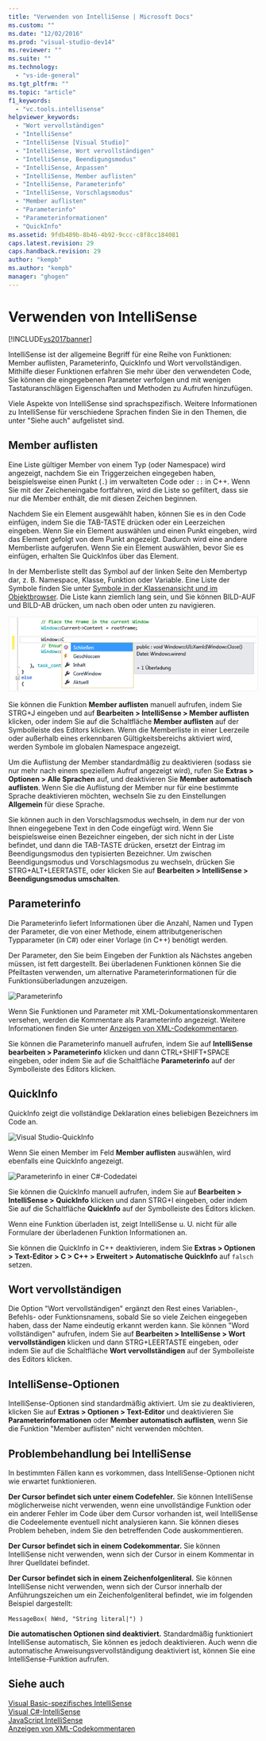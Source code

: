 ```yaml
---
title: "Verwenden von IntelliSense | Microsoft Docs"
ms.custom: ""
ms.date: "12/02/2016"
ms.prod: "visual-studio-dev14"
ms.reviewer: ""
ms.suite: ""
ms.technology: 
  - "vs-ide-general"
ms.tgt_pltfrm: ""
ms.topic: "article"
f1_keywords: 
  - "vc.tools.intellisense"
helpviewer_keywords: 
  - "Wort vervollständigen"
  - "IntelliSense"
  - "IntelliSense [Visual Studio]"
  - "IntelliSense, Wort vervollständigen"
  - "IntelliSense, Beendigungsmodus"
  - "IntelliSense, Anpassen"
  - "IntelliSense, Member auflisten"
  - "IntelliSense, Parameterinfo"
  - "IntelliSense, Vorschlagsmodus"
  - "Member auflisten"
  - "Parameterinfo"
  - "Parameterinformationen"
  - "QuickInfo"
ms.assetid: 9fdb489b-8b46-4b92-9ccc-c8f8cc184081
caps.latest.revision: 29
caps.handback.revision: 29
author: "kempb"
ms.author: "kempb"
manager: "ghogen"
---
```

# Verwenden von IntelliSense
[!INCLUDE[vs2017banner](../code-quality/includes/vs2017banner.md)]

IntelliSense ist der allgemeine Begriff für eine Reihe von Funktionen: Member auflisten, Parameterinfo, QuickInfo und Wort vervollständigen.  Mithilfe dieser Funktionen erfahren Sie mehr über den verwendeten Code, Sie können die eingegebenen Parameter verfolgen und mit wenigen Tastaturanschlägen Eigenschaften und Methoden zu Aufrufen hinzufügen.  
  
 Viele Aspekte von IntelliSense sind sprachspezifisch.  Weitere Informationen zu IntelliSense für verschiedene Sprachen finden Sie in den Themen, die unter "Siehe auch" aufgelistet sind.  
  
## Member auflisten  
 Eine Liste gültiger Member von einem Typ \(oder Namespace\) wird angezeigt, nachdem Sie ein Triggerzeichen eingegeben haben, beispielsweise einen Punkt \(`.`\) im verwalteten Code oder `::` in C\+\+.  Wenn Sie mit der Zeicheneingabe fortfahren, wird die Liste so gefiltert, dass sie nur die Member enthält, die mit diesen Zeichen beginnen.  
  
 Nachdem Sie ein Element ausgewählt haben, können Sie es in den Code einfügen, indem Sie die TAB\-TASTE drücken oder ein Leerzeichen eingeben.  Wenn Sie ein Element auswählen und einen Punkt eingeben, wird das Element gefolgt von dem Punkt angezeigt. Dadurch wird eine andere Memberliste aufgerufen.  Wenn Sie ein Element auswählen, bevor Sie es einfügen, erhalten Sie QuickInfos über das Element.  
  
 In der Memberliste stellt das Symbol auf der linken Seite den Membertyp dar, z. B. Namespace, Klasse, Funktion oder Variable.  Eine Liste der Symbole finden Sie unter [Symbole in der Klassenansicht und im Objektbrowser](../ide/class-view-and-object-browser-icons.md).  Die Liste kann ziemlich lang sein, und Sie können BILD\-AUF und BILD\-AB drücken, um nach oben oder unten zu navigieren.  
  
 ![Visual Studio, Member&#45;Liste](../ide/media/vs2015_intellisense.png "vs2015\_Intellisense")  
  
 Sie können die Funktion **Member auflisten** manuell aufrufen, indem Sie STRG\+J eingeben und auf **Bearbeiten \> IntelliSense \> Member auflisten** klicken, oder indem Sie auf die Schaltfläche **Member auflisten** auf der Symbolleiste des Editors klicken.  Wenn die Memberliste in einer Leerzeile oder außerhalb eines erkennbaren Gültigkeitsbereichs aktiviert wird, werden Symbole im globalen Namespace angezeigt.  
  
 Um die Auflistung der Member standardmäßig zu deaktivieren \(sodass sie nur mehr nach einem speziellem Aufruf angezeigt wird\), rufen Sie **Extras \> Optionen \> Alle Sprachen** auf, und deaktivieren Sie **Member automatisch auflisten**.  Wenn Sie die Auflistung der Member nur für eine bestimmte Sprache deaktivieren möchten, wechseln Sie zu den Einstellungen **Allgemein** für diese Sprache.  
  
 Sie können auch in den Vorschlagsmodus wechseln, in dem nur der von Ihnen eingegebene Text in den Code eingefügt wird.  Wenn Sie beispielsweise einen Bezeichner eingeben, der sich nicht in der Liste befindet, und dann die TAB\-TASTE drücken, ersetzt der Eintrag im Beendigungsmodus den typisierten Bezeichner.  Um zwischen Beendigungsmodus und Vorschlagsmodus zu wechseln, drücken Sie STRG\+ALT\+LEERTASTE, oder klicken Sie auf **Bearbeiten \> IntelliSense \> Beendigungsmodus umschalten**.  
  
## Parameterinfo  
 Die Parameterinfo liefert Informationen über die Anzahl, Namen und Typen der Parameter, die von einer Methode, einem attributgenerischen Typparameter \(in C\#\) oder einer Vorlage \(in C\+\+\) benötigt werden.  
  
 Der Parameter, den Sie beim Eingeben der Funktion als Nächstes angeben müssen, ist fett dargestellt.  Bei überladenen Funktionen können Sie die Pfeiltasten verwenden, um alternative Parameterinformationen für die Funktionsüberladungen anzuzeigen.  
  
 ![Parameterinfo](../ide/media/vs2015_param_info.png "VS2015\_param\_Info")  
  
 Wenn Sie Funktionen und Parameter mit XML\-Dokumentationskommentaren versehen, werden die Kommentare als Parameterinfo angezeigt.  Weitere Informationen finden Sie unter [Anzeigen von XML\-Codekommentaren](../ide/supplying-xml-code-comments.md).  
  
 Sie können die Parameterinfo manuell aufrufen, indem Sie auf **IntelliSense bearbeiten \> Parameterinfo** klicken und dann CTRL\+SHIFT\+SPACE eingeben, oder indem Sie auf die Schaltfläche **Parameterinfo** auf der Symbolleiste des Editors klicken.  
  
## QuickInfo  
 QuickInfo zeigt die vollständige Deklaration eines beliebigen Bezeichners im Code an.  
  
 ![Visual Studio&#45;QuickInfo](../ide/media/vs2015_quick_info.png "VS2015\_Quick\_info")  
  
 Wenn Sie einen Member im Feld **Member auflisten** auswählen, wird ebenfalls eine QuickInfo angezeigt.  
  
 ![Parameterinfo in einer C&#35;&#45;Codedatei](../ide/media/vs2015_paraminfo.png "VS2015\_ParamInfo")  
  
 Sie können die QuickInfo manuell aufrufen, indem Sie auf **Bearbeiten \> IntelliSense \> QuickInfo** klicken und dann STRG\+I eingeben, oder indem Sie auf die Schaltfläche **QuickInfo** auf der Symbolleiste des Editors klicken.  
  
 Wenn eine Funktion überladen ist, zeigt IntelliSense u. U. nicht für alle Formulare der überladenen Funktion Informationen an.  
  
 Sie können die QuickInfo in C\+\+ deaktivieren, indem Sie **Extras \> Optionen \> Text\-Editor \> C \> C\+\+ \> Erweitert \> Automatische QuickInfo** auf `falsch` setzen.  
  
## Wort vervollständigen  
 Die Option "Wort vervollständigen" ergänzt den Rest eines Variablen\-, Befehls\- oder Funktionsnamens, sobald Sie so viele Zeichen eingegeben haben, dass der Name eindeutig erkannt werden kann.  Sie können "Word vollständigen" aufrufen, indem Sie auf **Bearbeiten \> IntelliSense \> Wort vervollständigen** klicken und dann STRG\+LEERTASTE eingeben, oder indem Sie auf die Schaltfläche **Wort vervollständigen** auf der Symbolleiste des Editors klicken.  
  
## IntelliSense\-Optionen  
 IntelliSense\-Optionen sind standardmäßig aktiviert.  Um sie zu deaktivieren, klicken Sie auf **Extras \> Optionen \> Text\-Editor** und deaktivieren Sie **Parameterinformationen** oder **Member automatisch auflisten**, wenn Sie die Funktion "Member auflisten" nicht verwenden möchten.  
  
## Problembehandlung bei IntelliSense  
 In bestimmten Fällen kann es vorkommen, dass IntelliSense\-Optionen nicht wie erwartet funktionieren.  
  
 **Der Cursor befindet sich unter einem Codefehler.** Sie können IntelliSense möglicherweise nicht verwenden, wenn eine unvollständige Funktion oder ein anderer Fehler im Code über dem Cursor vorhanden ist, weil IntelliSense die Codeelemente eventuell nicht analysieren kann.  Sie können dieses Problem beheben, indem Sie den betreffenden Code auskommentieren.  
  
 **Der Cursor befindet sich in einem Codekommentar.** Sie können IntelliSense nicht verwenden, wenn sich der Cursor in einem Kommentar in Ihrer Quelldatei befindet.  
  
 **Der Cursor befindet sich in einem Zeichenfolgenliteral.** Sie können IntelliSense nicht verwenden, wenn sich der Cursor innerhalb der Anführungszeichen um ein Zeichenfolgenliteral befindet, wie im folgenden Beispiel dargestellt:  
  
```  
MessageBox( hWnd, "String literal|") )  
```  
  
 **Die automatischen Optionen sind deaktiviert.** Standardmäßig funktioniert IntelliSense automatisch, Sie können es jedoch deaktivieren.  Auch wenn die automatische Anweisungsvervollständigung deaktiviert ist, können Sie eine IntelliSense\-Funktion aufrufen.  
  
## Siehe auch  
 [Visual Basic\-spezifisches IntelliSense](../ide/visual-basic-specific-intellisense.md)   
 [Visual C\#\-IntelliSense](../ide/visual-csharp-intellisense.md)   
 [JavaScript IntelliSense](../ide/javascript-intellisense.md)   
 [Anzeigen von XML\-Codekommentaren](../ide/supplying-xml-code-comments.md)